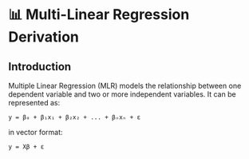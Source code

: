 
# 📊 Multi-Linear Regression Derivation

##  Introduction

Multiple Linear Regression (MLR) models the relationship between one dependent variable and two or more independent variables. It can be represented as:

`y = β₀ + β₁x₁ + β₂x₂ + ... + βₙxₙ + ε`

in vector format: 

`y = Xβ + ε`

